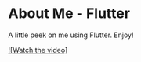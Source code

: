 # About Me - Flutter

A little peek on me using Flutter. Enjoy!

[![Watch the video]](https://youtube.com/shorts/Y_88jWzWRHA?feature=share)
